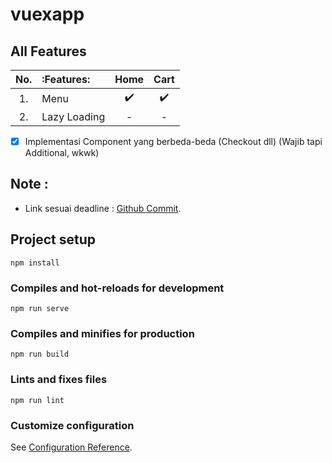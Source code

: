 # vuexapp

## All Features

| No. |     :Features:    |           Home           |          Cart           |
| :-: | :---------------- | :----------------------: | :---------------------: |
| 1.  | Menu              |    :heavy_check_mark:    |    :heavy_check_mark:   |
| 2.  | Lazy Loading      |             -            |            -            |

- [x] Implementasi Component yang berbeda-beda (Checkout dll) (Wajib tapi Additional, wkwk)

## Note :
- Link sesuai deadline : [Github Commit](https://github.com/musfirotus/vuex/tree/fba5a37).

## Project setup
```
npm install
```

### Compiles and hot-reloads for development
```
npm run serve
```

### Compiles and minifies for production
```
npm run build
```

### Lints and fixes files
```
npm run lint
```

### Customize configuration
See [Configuration Reference](https://cli.vuejs.org/config/).
